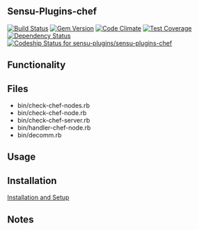 ## Sensu-Plugins-chef

[![Build Status](https://travis-ci.org/sensu-plugins/sensu-plugins-chef.svg?branch=master)](https://travis-ci.org/sensu-plugins/sensu-plugins-chef)
[![Gem Version](https://badge.fury.io/rb/sensu-plugins-chef.svg)](http://badge.fury.io/rb/sensu-plugins-chef)
[![Code Climate](https://codeclimate.com/github/sensu-plugins/sensu-plugins-chef/badges/gpa.svg)](https://codeclimate.com/github/sensu-plugins/sensu-plugins-chef)
[![Test Coverage](https://codeclimate.com/github/sensu-plugins/sensu-plugins-chef/badges/coverage.svg)](https://codeclimate.com/github/sensu-plugins/sensu-plugins-chef)
[![Dependency Status](https://gemnasium.com/sensu-plugins/sensu-plugins-chef.svg)](https://gemnasium.com/sensu-plugins/sensu-plugins-chef)
[![Codeship Status for sensu-plugins/sensu-plugins-chef](https://codeship.com/projects/9ffac250-d4b5-0132-cbb6-0e210ac4c62f/status?branch=master)](https://codeship.com/projects/77870)

## Functionality

## Files
 * bin/check-chef-nodes.rb
 * bin/check-chef-node.rb
 * bin/check-chef-server.rb
 * bin/handler-chef-node.rb
 * bin/decomm.rb

## Usage

## Installation

[Installation and Setup](http://sensu-plugins.io/docs/installation_instructions.html)

## Notes
